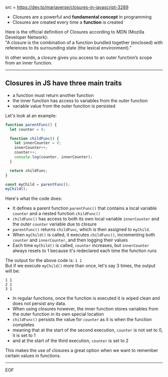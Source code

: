 src = https://dev.to/mariaverse/closures-in-javascript-3289

- Closures are a powerful and **fundamental concept** in programming
- Closures are created every time a **function** is created

Here is the official definition of Closures according to MDN (Mozilla Developer Network):  
"A closure is the combination of a function bundled together (enclosed) with references to its surrounding state (the lexical environment)."  

In other words, a closure gives you access to an outer function’s scope from an inner function. 

---

## Closures in JS have three main traits

- a function must return another function
- the inner function has access to variables from the outer function
- variable value from the outer function is persisted

Let's look at an example:
```js
function parentFunc() {
  let counter = 0;

  function childFunc() {
    let innerCounter = 0;
    innerCounter++;
    counter++;
    console.log(counter, innerCounter);
  }

  return childFunc;
}

const myChild = parentFunc();
myChild();
```

Here's what the code does:
- It defines a parent function `parentFunc()` that contains a local variable `counter` and a nested function `childFunc()`
- `childFunc()` has access to both its own local variable `innerCounter` and the outer `counter` variable due to closure
- `parentFunc()` returns `childFunc`, which is then assigned to `myChild`.
- When `myChild()` is called, it executes `childFunc()`, incrementing both `counter` and `innerCounter`, and then logging their values
- Each time `myChild()` is called, `counter` increases, but `innerCounter` always resets to 1 because it's redeclared each time the function runs

The output for the above code is: `1 1`  
But if we execute `myChild()` more than once, let's say 3 times, the output will be:
```
1 1
2 1
3 1
```

- In regular functions, once the function is executed it is wiped clean and does not persist any data.
- When using closures however, the inner function stores variables from the outer function in its own special location
- `childFunc()` persists the value for `counter` as it is when the function completes
- meaning that at the start of the second execution, `counter` is not set to 0, it is set to 1
- and at the start of the third execution, `counter` is set to 2

This makes the use of closures a great option when we want to remember certain values in functions.

---
EOF
